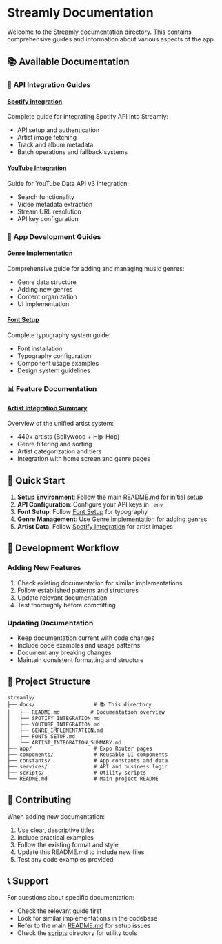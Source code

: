 # Streamly Documentation

Welcome to the Streamly documentation directory. This contains comprehensive guides and information about various aspects of the app.

## 📚 Available Documentation

### 🎵 **API Integration Guides**

#### [Spotify Integration](./SPOTIFY_INTEGRATION.md)
Complete guide for integrating Spotify API into Streamly:
- API setup and authentication
- Artist image fetching
- Track and album metadata
- Batch operations and fallback systems

#### [YouTube Integration](./YOUTUBE_INTEGRATION.md)
Guide for YouTube Data API v3 integration:
- Search functionality
- Video metadata extraction
- Stream URL resolution
- API key configuration

### 🎨 **App Development Guides**

#### [Genre Implementation](./GENRE_IMPLEMENTATION.md)
Comprehensive guide for adding and managing music genres:
- Genre data structure
- Adding new genres
- Content organization
- UI implementation

#### [Font Setup](./FONTS_SETUP.md)
Complete typography system guide:
- Font installation
- Typography configuration
- Component usage examples
- Design system guidelines

### 📊 **Feature Documentation**

#### [Artist Integration Summary](./ARTIST_INTEGRATION_SUMMARY.md)
Overview of the unified artist system:
- 440+ artists (Bollywood + Hip-Hop)
- Genre filtering and sorting
- Artist categorization and tiers
- Integration with home screen and genre pages

## 🚀 Quick Start

1. **Setup Environment**: Follow the main [README.md](../README.md) for initial setup
2. **API Configuration**: Configure your API keys in `.env`
3. **Font Setup**: Follow [Font Setup](./FONTS_SETUP.md) for typography
4. **Genre Management**: Use [Genre Implementation](./GENRE_IMPLEMENTATION.md) for adding genres
5. **Artist Data**: Follow [Spotify Integration](./SPOTIFY_INTEGRATION.md) for artist images

## 🔧 Development Workflow

### Adding New Features
1. Check existing documentation for similar implementations
2. Follow established patterns and structures
3. Update relevant documentation
4. Test thoroughly before committing

### Updating Documentation
- Keep documentation current with code changes
- Include code examples and usage patterns
- Document any breaking changes
- Maintain consistent formatting and structure

## 📁 Project Structure

```
streamly/
├── docs/                   # 📚 This directory
│   ├── README.md          # Documentation overview
│   ├── SPOTIFY_INTEGRATION.md
│   ├── YOUTUBE_INTEGRATION.md
│   ├── GENRE_IMPLEMENTATION.md
│   ├── FONTS_SETUP.md
│   └── ARTIST_INTEGRATION_SUMMARY.md
├── app/                    # Expo Router pages
├── components/             # Reusable UI components
├── constants/              # App constants and data
├── services/               # API and business logic
├── scripts/                # Utility scripts
└── README.md               # Main project README
```

## 🤝 Contributing

When adding new documentation:
1. Use clear, descriptive titles
2. Include practical examples
3. Follow the existing format and style
4. Update this README.md to include new files
5. Test any code examples provided

## 📞 Support

For questions about specific documentation:
- Check the relevant guide first
- Look for similar implementations in the codebase
- Refer to the main [README.md](../README.md) for setup issues
- Check the [scripts](../scripts/) directory for utility tools

